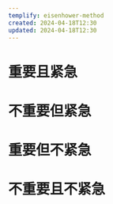 ```yaml
---
templify: eisenhower-method
created: 2024-04-18T12:30
updated: 2024-04-18T12:30
---
```


# 重要且紧急



# 不重要但紧急



# 重要但不紧急



# 不重要且不紧急

